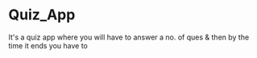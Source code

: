 # Quiz_App
It's a quiz app where you will have to answer a no. of ques &amp; then by the time it ends you have to
